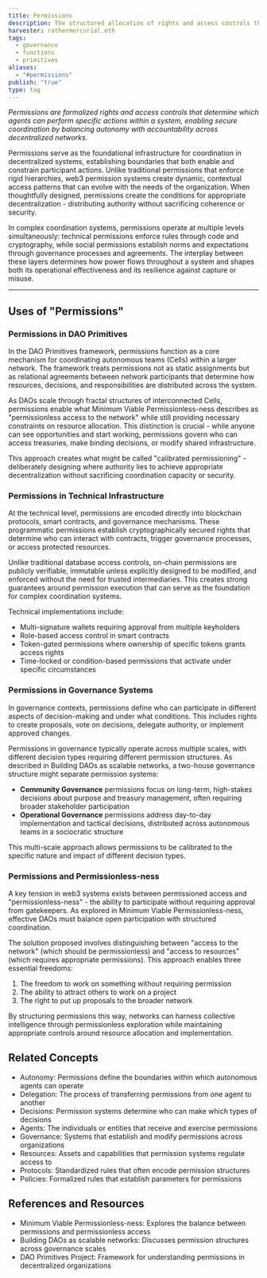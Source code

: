 ```yaml
---
title: Permissions
description: The structured allocation of rights and access controls that define what actions different participants can perform within a system, enabling secure and calibrated coordination in decentralized environments.
harvester: rathermercurial.eth
tags:
  - governance
  - functions
  - primitives
aliases:
  - "#permissions"
publish: "true"
type: tag
---
```


_Permissions are formalized rights and access controls that determine which agents can perform specific actions within a system, enabling secure coordination by balancing autonomy with accountability across decentralized networks._

Permissions serve as the foundational infrastructure for coordination in decentralized systems, establishing boundaries that both enable and constrain participant actions. Unlike traditional permissions that enforce rigid hierarchies, web3 permission systems create dynamic, contextual access patterns that can evolve with the needs of the organization. When thoughtfully designed, permissions create the conditions for appropriate decentralization - distributing authority without sacrificing coherence or security.

In complex coordination systems, permissions operate at multiple levels simultaneously: technical permissions enforce rules through code and cryptography, while social permissions establish norms and expectations through governance processes and agreements. The interplay between these layers determines how power flows throughout a system and shapes both its operational effectiveness and its resilience against capture or misuse.

---

## Uses of "Permissions"

### Permissions in DAO Primitives

In the DAO Primitives framework, permissions function as a core mechanism for coordinating autonomous teams (Cells) within a larger network. The framework treats permissions not as static assignments but as relational agreements between network participants that determine how resources, decisions, and responsibilities are distributed across the system.

As DAOs scale through fractal structures of interconnected Cells, permissions enable what Minimum Viable Permissionless-ness describes as "permissionless access to the network" while still providing necessary constraints on resource allocation. This distinction is crucial - while anyone can see opportunities and start working, permissions govern who can access treasuries, make binding decisions, or modify shared infrastructure.

This approach creates what might be called "calibrated permissioning" - deliberately designing where authority lies to achieve appropriate decentralization without sacrificing coordination capacity or security.

### Permissions in Technical Infrastructure

At the technical level, permissions are encoded directly into blockchain protocols, smart contracts, and governance mechanisms. These programmatic permissions establish cryptographically secured rights that determine who can interact with contracts, trigger governance processes, or access protected resources.

Unlike traditional database access controls, on-chain permissions are publicly verifiable, immutable unless explicitly designed to be modified, and enforced without the need for trusted intermediaries. This creates strong guarantees around permission execution that can serve as the foundation for complex coordination systems.

Technical implementations include:

- Multi-signature wallets requiring approval from multiple keyholders
- Role-based access control in smart contracts
- Token-gated permissions where ownership of specific tokens grants access rights
- Time-locked or condition-based permissions that activate under specific circumstances

### Permissions in Governance Systems

In governance contexts, permissions define who can participate in different aspects of decision-making and under what conditions. This includes rights to create proposals, vote on decisions, delegate authority, or implement approved changes.

Permissions in governance typically operate across multiple scales, with different decision types requiring different permission structures. As described in Building DAOs as scalable networks, a two-house governance structure might separate permission systems:

- **Community Governance** permissions focus on long-term, high-stakes decisions about purpose and treasury management, often requiring broader stakeholder participation
- **Operational Governance** permissions address day-to-day implementation and tactical decisions, distributed across autonomous teams in a sociocratic structure

This multi-scale approach allows permissions to be calibrated to the specific nature and impact of different decision types.

### Permissions and Permissionless-ness

A key tension in web3 systems exists between permissioned access and "permissionless-ness" - the ability to participate without requiring approval from gatekeepers. As explored in Minimum Viable Permissionless-ness, effective DAOs must balance open participation with structured coordination.

The solution proposed involves distinguishing between "access to the network" (which should be permissionless) and "access to resources" (which requires appropriate permissions). This approach enables three essential freedoms:

1. The freedom to work on something without requiring permission
2. The ability to attract others to work on a project
3. The right to put up proposals to the broader network

By structuring permissions this way, networks can harness collective intelligence through permissionless exploration while maintaining appropriate controls around resource allocation and implementation.

## Related Concepts

- Autonomy: Permissions define the boundaries within which autonomous agents can operate
- Delegation: The process of transferring permissions from one agent to another
- Decisions: Permission systems determine who can make which types of decisions
- Agents: The individuals or entities that receive and exercise permissions
- Governance: Systems that establish and modify permissions across organizations
- Resources: Assets and capabilities that permission systems regulate access to
- Protocols: Standardized rules that often encode permission structures
- Policies: Formalized rules that establish parameters for permissions

## References and Resources

- Minimum Viable Permissionless-ness: Explores the balance between permissions and permissionless access
- Building DAOs as scalable networks: Discusses permission structures across governance scales
- DAO Primitives Project: Framework for understanding permissions in decentralized organizations